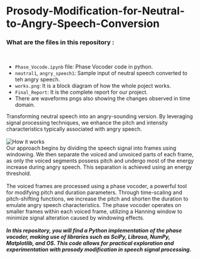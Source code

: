 # Prosody-Modification-for-Neutral-to-Angry-Speech-Conversion
<h3>What are the files in this repository :</h3> <br>

- `Phase_Vocode.ipynb` file: Phase Vocoder code in python.
- `neutral1`, `angry_speech1`: Sample input of neutral speech converted to teh angry speech.
- `works.png`: It is a block diagram of how the whole poject works.
- `Final_Report`: It is the complete report for our project.
- There are waveforms pngs also showing the changes observed in time domain.


Transforming neutral speech into an angry-sounding version. By leveraging signal processing techniques, we enhance the pitch and intensity characteristics typically associated with angry speech.
<br><br>
![How it works](https://github.com/guneeshvats/Prosody-Modification-for-Neutral-to-Angry-Speech-Conversion/assets/70188630/4f3457dc-d82b-4dca-898f-4e7ac8a6d4b8)
<br>
Our approach begins by dividing the speech signal into frames using windowing. We then separate the voiced and unvoiced parts of each frame, as only the voiced segments possess pitch and undergo most of the energy increase during angry speech. This separation is achieved using an energy threshold.
<br><br>
The voiced frames are processed using a phase vocoder, a powerful tool for modifying pitch and duration parameters. Through time-scaling and pitch-shifting functions, we increase the pitch and shorten the duration to emulate angry speech characteristics. The phase vocoder operates on smaller frames within each voiced frame, utilizing a Hanning window to minimize signal alteration caused by windowing effects.
<br><br>
<strong><em>In this repository, you will find a Python implementation of the phase vocoder, making use of libraries such as SciPy, Librosa, NumPy, Matplotlib, and OS. This code allows for practical exploration and experimentation with prosody modification in speech signal processing.</em></strong>
